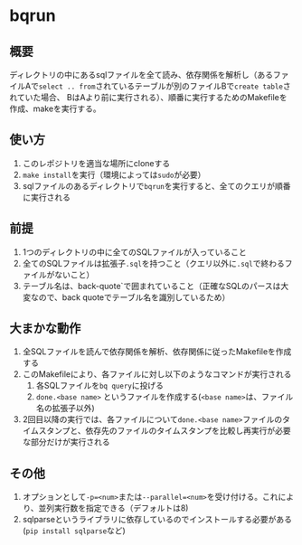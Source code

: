 # bqrun

## 概要
ディレクトリの中にあるsqlファイルを全て読み、依存関係を解析し（あるファイルAで`select .. from`されているテーブルが別のファイルBで`create table`されていた場合、
BはAより前に実行される）、順番に実行するためのMakefileを作成、makeを実行する。

## 使い方
1. このレポジトリを適当な場所にcloneする
1. `make install`を実行（環境によっては`sudo`が必要）
1. sqlファイルのあるディレクトリで`bqrun`を実行すると、全てのクエリが順番に実行される

## 前提
1. 1つのディレクトリの中に全てのSQLファイルが入っていること
1. 全てのSQLファイルは拡張子`.sql`を持つこと（クエリ以外に`.sql`で終わるファイルがないこと）
1. テーブル名は、back-quote\`で囲まれていること（正確なSQLのパースは大変なので、back quoteでテーブル名を識別しているため）

## 大まかな動作
1. 全SQLファイルを読んで依存関係を解析、依存関係に従ったMakefileを作成する
1. このMakefileにより、各ファイルに対し以下のようなコマンドが実行される
    1. 各SQLファイルを`bq query`に投げる
    1. `done.<base name>` というファイルを作成する(`<base name>`は、ファイル名の拡張子以外)
1. 2回目以降の実行では、各ファイルについて`done.<base name>`ファイルのタイムスタンプと、依存先のファイルのタイムスタンプを比較し再実行が必要な部分だけが実行される

## その他
1. オプションとして`-p=<num>`または`--parallel=<num>`を受け付ける。これにより、並列実行数を指定できる（デフォルトは8)
1. sqlparseというライブラリに依存しているのでインストールする必要がある(`pip install sqlparse`など)
